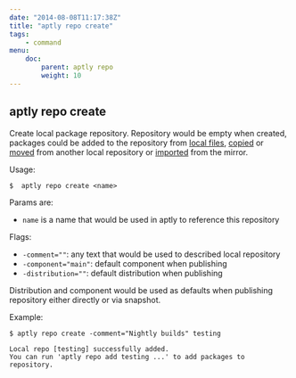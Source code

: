```yaml
---
date: "2014-08-08T11:17:38Z"
title: "aptly repo create"
tags:
    - command
menu:
    doc:
        parent: aptly repo
        weight: 10
---
```


aptly repo create
-----------------

Create local package repository. Repository would be empty when created,
packages could be added to the repository from [local files](/doc/aptly/repo/add/),
[copied](/doc/aptly/repo/copy/) or [moved](/doc/aptly/repo/move/) from another local
repository or [imported](/doc/aptly/repo/import/) from the mirror.

Usage:

    $  aptly repo create <name>

Params are:

-   `name` is a name that would be used in aptly to reference this
    repository

Flags:

-   `-comment=""`: any text that would be used to described local
    repository
-   `-component="main"`: default component when publishing
-   `-distribution=""`: default distribution when publishing

Distribution and component would be used as defaults when
publishing repository either directly or via snapshot.

Example:

    $ aptly repo create -comment="Nightly builds" testing

    Local repo [testing] successfully added.
    You can run 'aptly repo add testing ...' to add packages to repository.

